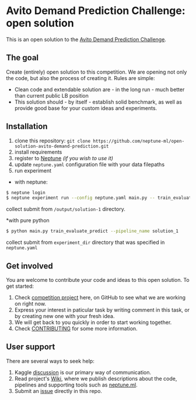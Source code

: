# Avito Demand Prediction Challenge: open solution

This is an open solution to the [Avito Demand Prediction Challenge](https://www.kaggle.com/c/avito-demand-prediction).

## The goal
Create (entirely) open solution to this competition. We are opening not only the code, but also the process of creating it. Rules are simple:
* Clean code and extendable solution are - in the long run - much better than current public LB position
* This solution should - by itself - establish solid benchmark, as well as provide good base for your custom ideas and experiments.

## Installation
1. clone this repository: `git clone https://github.com/neptune-ml/open-solution-avito-demand-prediction.git`
2. install requirements
3. register to [Neptune](https://neptune.ml/ 'machine learning lab') *(if you wish to use it)*
4. update `neptune.yaml` configuration file with your data filepaths
5. run experiment
*   with neptune:
```bash
$ neptune login
$ neptune experiment run --config neptune.yaml main.py -- train_evaluate_predict --pipeline_name solution_1
```
collect submit from `/output/solution-1` directory.

*with pure python
```bash
$ python main.py train_evaluate_predict --pipeline_name solution_1
```

collect submit from `experiment_dir` directory that was specified in `neptune.yaml`

## Get involved
You are welcome to contribute your code and ideas to this open solution. To get started:
1. Check [competition project](https://github.com/minerva-ml/open-solution-avito-demand-prediction/projects/1) here, on GitHub to see what we are working on right now.
1. Express your interest in paticular task by writing comment in this task, or by creating new one with your fresh idea.
1. We will get back to you quickly in order to start working together.
1. Check [CONTRIBUTING](CONTRIBUTING.md) for some more information.

## User support
There are several ways to seek help:
1. Kaggle [discussion](https://www.kaggle.com/c/avito-demand-prediction/discussion) is our primary way of communication.
1. Read project's [Wiki](https://github.com/minerva-ml/open-solution-avito-demand-prediction/wiki), where we publish descriptions about the code, pipelines and supporting tools such as [neptune.ml](https://neptune.ml/).
1. Submit an [issue](https://github.com/minerva-ml/open-solution-avito-demand-prediction/issues) directly in this repo.
